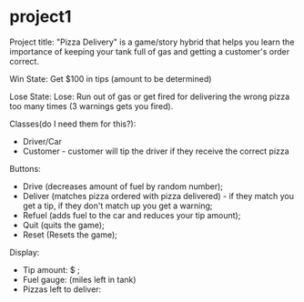 # project1
Project title: 
"Pizza Delivery" is a game/story hybrid that helps you learn the importance of keeping your tank full of gas and getting a customer's order correct.

Win State:
Get $100 in tips (amount to be determined)

Lose State:
Lose: Run out of gas or get fired for delivering the wrong pizza too many times (3 warnings gets you fired).

Classes(do I need them for this?): 
- Driver/Car
- Customer - customer will tip the driver if they receive the correct pizza

Buttons: 
- Drive (decreases amount of fuel by random number); 
- Deliver (matches pizza ordered with pizza delivered) - if they match you get a tip, if they don't match up you get a warning; 
- Refuel (adds fuel to the car and reduces your tip amount); 
- Quit (quits the game); 
- Reset (Resets the game);

Display: 
- Tip amount: $ ; 
- Fuel gauge: (miles left in tank)
- Pizzas left to deliver: 

